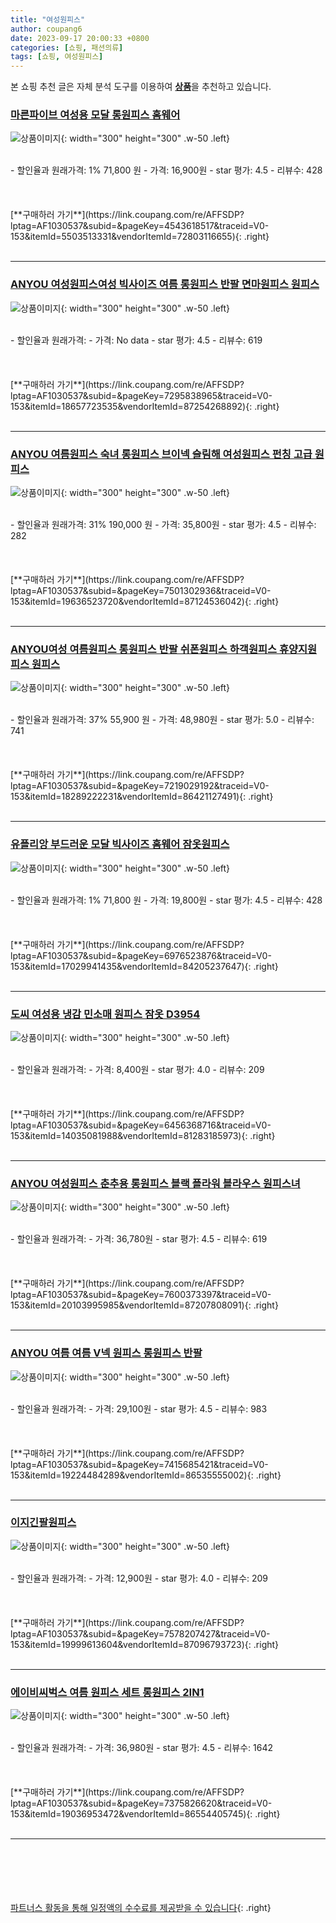 ```yaml
---
title: "여성원피스"
author: coupang6
date: 2023-09-17 20:00:33 +0800
categories: [쇼핑, 패션의류]
tags: [쇼핑, 여성원피스]
---
```


본 쇼핑 추천 글은 자체 분석 도구를 이용하여 [**상품**](https://link.coupang.com/a/bao1ui)을 추천하고 있습니다.

### [마른파이브 여성용 모달 롱원피스 홈웨어](https://link.coupang.com/re/AFFSDP?lptag=AF1030537&subid=&pageKey=4543618517&traceid=V0-153&itemId=5503513331&vendorItemId=72803116655)

![상품이미지](https://thumbnail7.coupangcdn.com/thumbnails/remote/230x230ex/image/rs_quotation_api/88ukfpwv/264dd2f31e72432a81b23929616107da.jpg){: width="300" height="300" .w-50 .left}


<br>
- 할인율과 원래가격: 1%  71,800   원
- 가격: 16,900원
- star 평가: 4.5
- 리뷰수: 428
<br>
<br>
<br>
<br>
[**구매하러 가기**](https://link.coupang.com/re/AFFSDP?lptag=AF1030537&subid=&pageKey=4543618517&traceid=V0-153&itemId=5503513331&vendorItemId=72803116655){: .right}
<br>
<br>

---

### [ANYOU 여성원피스여성 빅사이즈 여름 롱원피스 반팔 면마원피스 원피스](https://link.coupang.com/re/AFFSDP?lptag=AF1030537&subid=&pageKey=7295838965&traceid=V0-153&itemId=18657723535&vendorItemId=87254268892)

![상품이미지](https://thumbnail6.coupangcdn.com/thumbnails/remote/230x230ex/image/vendor_inventory/e7fb/08f112bf8337c24cdb32e1bd49ea4ae74cfc1ab099672475d517bdcf28c7.jpg){: width="300" height="300" .w-50 .left}


<br>
- 할인율과 원래가격: 
- 가격: No data
- star 평가: 4.5
- 리뷰수: 619
<br>
<br>
<br>
<br>
[**구매하러 가기**](https://link.coupang.com/re/AFFSDP?lptag=AF1030537&subid=&pageKey=7295838965&traceid=V0-153&itemId=18657723535&vendorItemId=87254268892){: .right}
<br>
<br>

---

### [ANYOU 여름원피스 숙녀 롱원피스 브이넥 슬림해 여성원피스 펀칭 고급 원피스](https://link.coupang.com/re/AFFSDP?lptag=AF1030537&subid=&pageKey=7501302936&traceid=V0-153&itemId=19636523720&vendorItemId=87124536042)

![상품이미지](https://thumbnail7.coupangcdn.com/thumbnails/remote/230x230ex/image/vendor_inventory/037f/304db576a7c9764f60e2b76950222514a14c87ab0d88e4004cb8110e1dce.jpg){: width="300" height="300" .w-50 .left}


<br>
- 할인율과 원래가격: 31%  190,000   원
- 가격: 35,800원
- star 평가: 4.5
- 리뷰수: 282
<br>
<br>
<br>
<br>
[**구매하러 가기**](https://link.coupang.com/re/AFFSDP?lptag=AF1030537&subid=&pageKey=7501302936&traceid=V0-153&itemId=19636523720&vendorItemId=87124536042){: .right}
<br>
<br>

---

### [ANYOU여성 여름원피스 롱원피스 반팔 쉬폰원피스 하객원피스 휴양지원피스 원피스](https://link.coupang.com/re/AFFSDP?lptag=AF1030537&subid=&pageKey=7219029192&traceid=V0-153&itemId=18289222231&vendorItemId=86421127491)

![상품이미지](https://thumbnail10.coupangcdn.com/thumbnails/remote/230x230ex/image/vendor_inventory/8ebb/f5d5acaf9eda2db52b457a55f2c934b8a550cc5c0c0c7f3e8c85c36c8391.jpeg){: width="300" height="300" .w-50 .left}


<br>
- 할인율과 원래가격: 37%  55,900   원
- 가격: 48,980원
- star 평가: 5.0
- 리뷰수: 741
<br>
<br>
<br>
<br>
[**구매하러 가기**](https://link.coupang.com/re/AFFSDP?lptag=AF1030537&subid=&pageKey=7219029192&traceid=V0-153&itemId=18289222231&vendorItemId=86421127491){: .right}
<br>
<br>

---

### [유플리앙 부드러운 모달 빅사이즈 홈웨어 잠옷원피스](https://link.coupang.com/re/AFFSDP?lptag=AF1030537&subid=&pageKey=6976523876&traceid=V0-153&itemId=17029941435&vendorItemId=84205237647)

![상품이미지](https://thumbnail10.coupangcdn.com/thumbnails/remote/230x230ex/image/vendor_inventory/b76c/edb37bcb924cba630ea67b5d0742ef5cc9d0a0a83db3cebf1b5a50f7857a.jpg){: width="300" height="300" .w-50 .left}


<br>
- 할인율과 원래가격: 1%  71,800   원
- 가격: 19,800원
- star 평가: 4.5
- 리뷰수: 428
<br>
<br>
<br>
<br>
[**구매하러 가기**](https://link.coupang.com/re/AFFSDP?lptag=AF1030537&subid=&pageKey=6976523876&traceid=V0-153&itemId=17029941435&vendorItemId=84205237647){: .right}
<br>
<br>

---

### [도씨 여성용 냉감 민소매 원피스 잠옷 D3954](https://link.coupang.com/re/AFFSDP?lptag=AF1030537&subid=&pageKey=6456368716&traceid=V0-153&itemId=14035081988&vendorItemId=81283185973)

![상품이미지](https://thumbnail6.coupangcdn.com/thumbnails/remote/230x230ex/image/retail/images/643524300669085-759a5195-da86-4e0f-8fbd-e25401afe70c.jpg){: width="300" height="300" .w-50 .left}


<br>
- 할인율과 원래가격: 
- 가격: 8,400원
- star 평가: 4.0
- 리뷰수: 209
<br>
<br>
<br>
<br>
[**구매하러 가기**](https://link.coupang.com/re/AFFSDP?lptag=AF1030537&subid=&pageKey=6456368716&traceid=V0-153&itemId=14035081988&vendorItemId=81283185973){: .right}
<br>
<br>

---

### [ANYOU 여성원피스 춘추용 롱원피스 블랙 플라워 블라우스 원피스녀](https://link.coupang.com/re/AFFSDP?lptag=AF1030537&subid=&pageKey=7600373397&traceid=V0-153&itemId=20103995985&vendorItemId=87207808091)

![상품이미지](https://thumbnail6.coupangcdn.com/thumbnails/remote/230x230ex/image/vendor_inventory/20a0/ea43e3a89f4676023c680681612769e30a3d5730d5281e89f0ac08790008.jpg){: width="300" height="300" .w-50 .left}


<br>
- 할인율과 원래가격: 
- 가격: 36,780원
- star 평가: 4.5
- 리뷰수: 619
<br>
<br>
<br>
<br>
[**구매하러 가기**](https://link.coupang.com/re/AFFSDP?lptag=AF1030537&subid=&pageKey=7600373397&traceid=V0-153&itemId=20103995985&vendorItemId=87207808091){: .right}
<br>
<br>

---

### [ANYOU 여름 여름 V넥 원피스 롱원피스 반팔](https://link.coupang.com/re/AFFSDP?lptag=AF1030537&subid=&pageKey=7415685421&traceid=V0-153&itemId=19224484289&vendorItemId=86535555002)

![상품이미지](https://thumbnail7.coupangcdn.com/thumbnails/remote/230x230ex/image/vendor_inventory/d9a4/7b71ed16e8a8a92d0ca51d6c2f1df69083b3b428090cca18e26a8b35e54c.jpg){: width="300" height="300" .w-50 .left}


<br>
- 할인율과 원래가격: 
- 가격: 29,100원
- star 평가: 4.5
- 리뷰수: 983
<br>
<br>
<br>
<br>
[**구매하러 가기**](https://link.coupang.com/re/AFFSDP?lptag=AF1030537&subid=&pageKey=7415685421&traceid=V0-153&itemId=19224484289&vendorItemId=86535555002){: .right}
<br>
<br>

---

### [이지긴팔원피스](https://link.coupang.com/re/AFFSDP?lptag=AF1030537&subid=&pageKey=7578207427&traceid=V0-153&itemId=19999613604&vendorItemId=87096793723)

![상품이미지](https://thumbnail9.coupangcdn.com/thumbnails/remote/230x230ex/image/vendor_inventory/71f0/2e107d4b76339b620481d869710fefe9e8bbc1db96499b1abc84df4a1d26.jpg){: width="300" height="300" .w-50 .left}


<br>
- 할인율과 원래가격: 
- 가격: 12,900원
- star 평가: 4.0
- 리뷰수: 209
<br>
<br>
<br>
<br>
[**구매하러 가기**](https://link.coupang.com/re/AFFSDP?lptag=AF1030537&subid=&pageKey=7578207427&traceid=V0-153&itemId=19999613604&vendorItemId=87096793723){: .right}
<br>
<br>

---

### [에이비씨벅스 여름 원피스 세트 롱원피스 2IN1](https://link.coupang.com/re/AFFSDP?lptag=AF1030537&subid=&pageKey=7375826620&traceid=V0-153&itemId=19036953472&vendorItemId=86554405745)

![상품이미지](https://thumbnail7.coupangcdn.com/thumbnails/remote/230x230ex/image/vendor_inventory/5463/4eb9098d1a4346baadbc1b07517b09d609dad0f09201e9a04e1455014d52.jpg){: width="300" height="300" .w-50 .left}


<br>
- 할인율과 원래가격: 
- 가격: 36,980원
- star 평가: 4.5
- 리뷰수: 1642
<br>
<br>
<br>
<br>
[**구매하러 가기**](https://link.coupang.com/re/AFFSDP?lptag=AF1030537&subid=&pageKey=7375826620&traceid=V0-153&itemId=19036953472&vendorItemId=86554405745){: .right}
<br>
<br>

---
<br><br><br><br><br> [파트너스 활동을 통해 일정액의 수수료를 제공받을 수 있습니다](https://link.coupang.com/a/bao1ui){: .right}